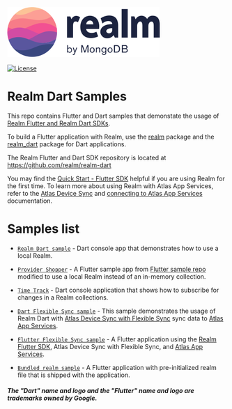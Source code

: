 <picture>
    <source srcset="https://raw.githubusercontent.com/realm/realm-dart/main/media/logo-dark.svg" media="(prefers-color-scheme: dark)" alt="realm by MongoDB">
    <img src="https://raw.githubusercontent.com/realm/realm-dart/main/media/logo.svg" alt="realm by MongoDB">
</picture>

[![License](https://img.shields.io/badge/License-Apache-blue.svg)](LICENSE)

# Realm Dart Samples

This repo contains Flutter and Dart samples that demonstate the usage of [Realm Flutter and Realm Dart SDKs](https://www.mongodb.com/docs/realm/sdk/flutter/).

To build a Flutter application with Realm, use the [realm](https://pub.dev/packages/realm) package and the [realm_dart](https://pub.dev/packages/realm_dart) package for Dart applications.

The Realm Flutter and Dart SDK repository is located at https://github.com/realm/realm-dart

You may find the [Quick Start - Flutter SDK]( https://www.mongodb.com/docs/realm/sdk/flutter/quick-start/) helpful if you are using Realm for the first time.
To learn more about using Realm with Atlas App Services, refer to the [Atlas Device Sync](https://www.mongodb.com/docs/realm/sdk/flutter/sync/) and [connecting to Atlas App Services](https://www.mongodb.com/docs/realm/sdk/flutter/app-services/) documentation.

# Samples list
* [`Realm Dart sample`](https://github.com/realm/realm-dart-samples/tree/main/realm_dart) - Dart console app that demonstrates how to use a local Realm.
* [`Provider Shopper`](https://github.com/realm/realm-dart-samples/tree/main/provider_shopper) - A Flutter sample app from [Flutter sample repo](https://github.com/flutter/samples/tree/master/provider_shopper) modified to use a local Realm instead of an in-memory collection.

* [`Time Track`](https://github.com/realm/realm-dart-samples/tree/main/time_track) - Dart console application that shows how to subscribe for changes in a Realm collections.

* [`Dart Flexible Sync sample`](https://github.com/realm/realm-dart-samples/tree/main/dart_flexible_sync) - This sample demonstrates the usage of Realm Dart with [Atlas Device Sync with Flexible Sync](https://www.mongodb.com/docs/realm/sdk/flutter/sync/) sync data to [Atlas App Services](https://www.mongodb.com/docs/atlas/app-services/).

* [`Flutter Flexible Sync sample`](https://github.com/realm/realm-dart-samples/tree/main/flutter_flexible_sync) - A Flutter application using the [Realm Flutter SDK](https://www.mongodb.com/docs/realm/sdk/flutter/), Atlas Device Sync with Flexible Sync, and [Atlas App Services](https://www.mongodb.com/docs/atlas/app-services/).

* [`Bundled realm sample`](https://github.com/realm/realm-dart-samples/tree/main/bundled_realm) - A Flutter application with pre-initialized realm file that is shipped with the application.


##### The "Dart" name and logo and the "Flutter" name and logo are trademarks owned by Google.